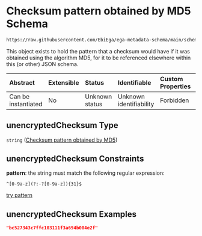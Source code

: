 # Checksum pattern obtained by MD5 Schema

```txt
https://raw.githubusercontent.com/EbiEga/ega-metadata-schema/main/schemas/EGA.common-definitions.json#/definitions/checksumPatternCheck/anyOf/0/properties/unencryptedChecksum
```

This object exists to hold the pattern that a checksum would have if it was obtained using the algorithm MD5, for it to be referenced elsewhere within this (or other) JSON schema.

| Abstract            | Extensible | Status         | Identifiable            | Custom Properties | Additional Properties | Access Restrictions | Defined In                                                                                           |
| :------------------ | :--------- | :------------- | :---------------------- | :---------------- | :-------------------- | :------------------ | :--------------------------------------------------------------------------------------------------- |
| Can be instantiated | No         | Unknown status | Unknown identifiability | Forbidden         | Allowed               | none                | [EGA.common-definitions.json\*](../../../schemas/EGA.common-definitions.json "open original schema") |

## unencryptedChecksum Type

`string` ([Checksum pattern obtained by MD5](ega-4-definitions-check-checksum-checks-based-on-its-method-anyof-checksum-pattern-check---md5-properties-checksum-pattern-obtained-by-md5.md))

## unencryptedChecksum Constraints

**pattern**: the string must match the following regular expression:&#x20;

```regexp
^[0-9a-z](?:-?[0-9a-z]){31}$
```

[try pattern](https://regexr.com/?expression=%5E%5B0-9a-z%5D\(%3F%3A-%3F%5B0-9a-z%5D\)%7B31%7D%24 "try regular expression with regexr.com")

## unencryptedChecksum Examples

```json
"bc527343c7ffc103111f3a694b004e2f"
```
